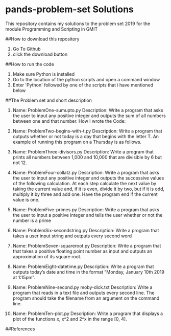 # pands-problem-set Solutions

This repository contains my solutions to the problem set 2019 for the module Programming and Scripting in GMIT

##How to download this repository
1. Go To Github
2. click the download button

##How to run the code
1. Make sure Python is installed
2. Go to the location of the python scripts and open a command window
3. Enter 'Python' followed by one of the scripts that i have mentioned below

##The Problem set and short description
1. Name: 
    ProblemOne-sumupto.py
   Description: 
    Write a program that asks the user to input any positive integer and outputs the
    sum of all numbers between one and that number.
   How I wrote the Code:
    
2. Name:
     ProblemTwo-begins-with-t.py
   Description:
     Write a program that outputs whether or not today is a day that begins with the
     letter T. An example of running this program on a Thursday is as follows.
     
3. Name:
     ProblemThree-divisors.py
   Description:
     Write a program that prints all numbers between 1,000 and 10,000 that are divisible
     by 6 but not 12.
     
4. Name:
     ProblemFour-collatz.py
   Description:
     Write a program that asks the user to input any positive integer and outputs the
     successive values of the following calculation. At each step calculate the next value
     by taking the current value and, if it is even, divide it by two, but if it is odd, multiply
     it by three and add one. Have the program end if the current value is one.

5. Name:
     ProblemFive-primes.py
   Description:
     Write a program that asks the user to input a positive integer and tells the user
     whether or not the number is a prime
   
6. Name:
     ProblemSix-secondstring.py
   Description:
     Write a program that takes a user input string and outputs every second word
   
7. Name:
     ProblemSeven-squareroot.py
   Description:
     Write a program that that takes a positive floating point number as input and outputs
     an approximation of its square root.
 
8. Name:
     ProblemEight-datetime.py
   Description:
     Write a program that outputs today’s date and time in the format ”Monday, January
     10th 2019 at 1:15pm”.
   
9. Name:
     ProblemNine-second.py moby-dick.txt
   Description:
     Write a program that reads in a text file and outputs every second line. The program
     should take the filename from an argument on the command line.
   
10. Name:
     ProblemTen-plot.py
   Description:
     Write a program that displays a plot of the functions x, x^2 and 2^x
     in the range [0, 4].


##References

